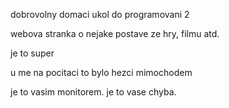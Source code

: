 dobrovolny domaci ukol do programovani 2

webova stranka o nejake postave ze hry, filmu atd.

je to super

u me na pocitaci to bylo hezci mimochodem

je to vasim monitorem. je to vase chyba.
